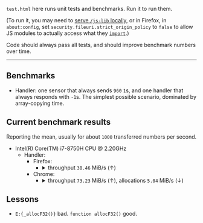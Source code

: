 `test.html` here runs unit tests and benchmarks. Run it to run them.

(To run it, you may need to [serve `/js-lib` ](https://www.npmjs.com/package/http-server)[locally](https://developer.mozilla.org/en-US/docs/Learn/Common_questions/set_up_a_local_testing_server), or in Firefox, in `about:config`, set `security.fileuri.strict_origin_policy` to `false` to allow JS modules to actually access what they [`import`](https://developer.mozilla.org/en-US/docs/Web/JavaScript/Reference/Statements/import).)

Code should always pass all tests, and should improve benchmark numbers over time.

---

## Benchmarks

- Handler: one sensor that always sends `960` `1`s, and one handler that always responds with `-1`s. The simplest possible scenario, dominated by array-copying time.

## Current benchmark results

Reporting the mean, usually for about `1000` transferred numbers per second.

- Intel(R) Core(TM) i7-8750H CPU @ 2.20GHz
    - Handler:
        - Firefox:
            - <details><summary>throughput <code>38.46</code> MiB/s (↑)</summary><textarea readonly>{"Handler: simultaneous steps":[2.98,2.97,2.97,2.96,2.96,2.95,2.94,2.94,2.93,2.93],"Handler: step processed data, values":[960,1920,2880,3840,4800,5760,6720,7680,8640,9600],"Handler: throughput, bytes/s":[40328886.36,51852526.83,66242457.94,75453420.72,81744097.66,89515398.16,87762512.68,98246072.54,94845157.51,97280910.01]}</textarea></details>
        - Chrome:
            - <details><summary>throughput <code>73.23</code> MiB/s (↑), allocations <code>5.04</code> MiB/s (↓)</summary><textarea readonly>{"Handler: simultaneous steps":[2.98,2.97,2.96,2.96,2.94,2.94,2.93,2.92,2.91,2.9],"Handler: step processed data, values":[960,1920,2880,3840,4800,5760,6720,7680,8640,9600],"Handler: throughput, bytes/s":[76784953.99,102231131.04,120946993.07,136811731.02,132228426.69,142528712.04,148185381.25,154876841.38,150812759.28,151921406.17],"Handler: allocations, bytes/s":[5284541.73,10316711.66,10744620.67,7812427.02,6818487.17,9045936.45,6146906.3,4279721.65,7144546.52,7684282.42]}</textarea></details>

## Lessons

- `E:{_allocF32()}` bad. `function allocF32()` good.